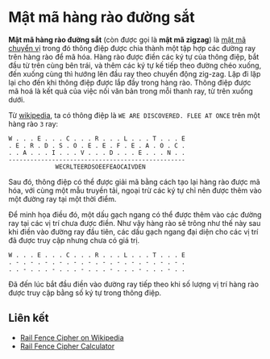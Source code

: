 # Mật mã hàng rào đường sắt

**Mật mã hàng rào đường sắt** (còn được gọi là **mật mã zigzag**) là [mật mã chuyển vị](https://en.wikipedia.org/wiki/Transposition_cipher) trong đó thông điệp được chia thành một tập hợp các đường ray trên hàng rào để mã hóa. Hàng rào được điền các ký tự của thông điệp, bắt đầu từ trên cùng bên trái, và thêm các ký tự kế tiếp theo đường chéo xuống, đến xuống cùng thì hướng lên đầu ray theo chuyển động zig-zag. Lặp đi lặp lại cho đến khi thông điệp được lắp đầy trong hàng rào. Thông điệp được mã hoá là kết quả của việc nối văn bản trong mỗi thanh ray, từ trên xuống dưới.

Từ [wikipedia](https://en.wikipedia.org/wiki/Rail_fence_cipher), ta có thông điệp là `WE ARE DISCOVERED. FLEE AT ONCE` trên một hàng rào `3` ray:

```
W . . . E . . . C . . . R . . . L . . . T . . . E
. E . R . D . S . O . E . E . F . E . A . O . C .
. . A . . . I . . . V . . . D . . . E . . . N . .
-------------------------------------------------
             WECRLTEERDSOEEFEAOCAIVDEN
```

Sau đó, thông điệp có thể được giải mã bằng cách tạo lại hàng rào được mã hóa, với cùng một mẫu truyền tải, ngoại trừ các ký tự chỉ nên được thêm vào một đường ray tại một thời điểm. 

Để minh họa điều đó, một dấu gạch ngang có thể được thêm vào các đường ray tại các vị trí chưa được điền. Như vậy hàng rào sẽ trông như thế này sau khi điền vào đường ray đầu tiên, các dấu gạch ngang đại diện cho các vị trí đã được truy cập nhưng chưa có giá trị.

```
W . . . E . . . C . . . R . . . L . . . T . . . E
. - . - . - . - . - . - . - . - . - . - . - . - .
. . - . . . - . . . - . . . - . . . - . . . - . .
```

Đã đến lúc bắt đầu điền vào đường ray tiếp theo khi số lượng vị trí hàng rào được truy cập bằng số ký tự trong thông điệp.

## Liên kết

- [Rail Fence Cipher on Wikipedia](https://en.wikipedia.org/wiki/Rail_fence_cipher)
- [Rail Fence Cipher Calculator](https://crypto.interactive-maths.com/rail-fence-cipher.html)